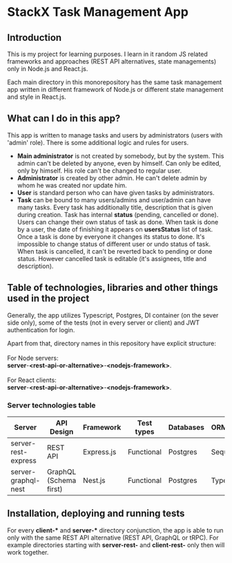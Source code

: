 # StackX Task Management App

## Introduction

This is my project for learning purposes. I learn in it random JS related frameworks and approaches (REST API alternatives, state managements) only in Node.js and React.js.

Each main directory in this monorepository has the same task management app written in different framework of Node.js or different state management and style in React.js.

## What can I do in this app?

This app is written to manage tasks and users by administrators (users with 'admin' role). There is some additional logic and rules for users.

- **Main administrator** is not created by somebody, but by the system. This admin can't be deleted by anyone, even by himself. Can only be edited, only by himself. His role can't be changed to regular user.
- **Administrator** is created by other admin. He can't delete admin by whom he was created nor update him.
- **User** is standard person who can have given tasks by administrators.
- **Task** can be bound to many users/admins and user/admin can have many tasks. Every task has additionally title, description that is given during creation. Task has internal **status** (pending, cancelled or done). Users can change their own status of task as done. When task is done by a user, the date of finishing it appears on **usersStatus** list of task. Once a task is done by everyone it changes its status to done. It's impossible to change status of different user or undo status of task. When task is cancelled, it can't be reverted back to pending or done status. However cancelled task is editable (it's assignees, title and description).

## Table of technologies, libraries and other things used in the project

Generally, the app utilizes Typescript, Postgres, DI container (on the sever side only), some of the tests (not in every server or client) and JWT authentication for login.

Apart from that, directory names in this repository have explicit structure: <br /><br />For Node servers: <br />**server**-**\<rest-api-or-alternative\>**-**\<nodejs-framework\>**.
<br /><br />For React clients: <br />**server**-**\<rest-api-or-alternative\>**-**\<nodejs-framework\>**.

### Server technologies table

| Server              | API Design             | Framework  | Test types | Databases | ORM/ODM   |
| ------------------- | ---------------------- | ---------- | ---------- | --------- | --------- |
| server-rest-express | REST API               | Express.js | Functional | Postgres  | Sequelize |
| server-graphql-nest | GraphQL (Schema first) | Nest.js    | Functional | Postgres  | TypeORM   |

## Installation, deploying and running tests

For every **client-\*** and **server-\*** directory conjunction, the app is able to run only with the same REST API alternative (REST API, GraphQL or tRPC). For example directories starting with **server-rest-** and **client-rest-** only then will work together.
